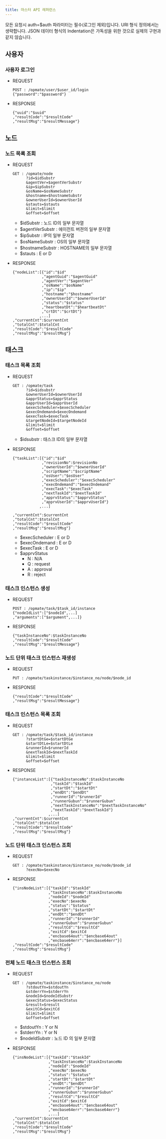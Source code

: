 ```yaml
---
title: 마스터 API 레퍼런스
---
```


모든 요청시 auth=$auth 파라미터는 필수(로그인 제외)입니다. URI 형식 정의에서는 생략합니다.
JSON 데이터 형식의 Indentation은 가독성을 위한 것으로 실제의 구현과 같지 않습니다.

## 사용자

### 사용자 로그인

- REQUEST
  
  ```
  POST : /opmate/user/$user_id/login
  {"password":"$password"}
  ```

- RESPONSE
  ```
  {"uuid":"$uuid"
  ,"resultCode":"$resultCode"
  ,"resultMsg":"$resultMessage"}
  ```

## 노드

### 노드 목록 조회

- REQUEST

  ```
  GET : /opmate/node
        ?id=$idSubstr
        &agentVer=$agentVerSubstr
        &ip=$ipSubstr
        &osName=$osNameSubstr
        &hostname=$hostnameSubstr
        &ownerUserId=$ownerUserId
        &stauts=$stauts
        &limit=$limit
        &offset=$offset
  ```
  - $idSubstr : 노드 ID의 일부 문자열
  - $agentVerSubstr : 에이전트 버젼의 일부 문자열
  - $ipSubstr : IP의 일부 문자열
  - $osNameSubstr : OS의 일부 문자열
  - $hostnameSubstr : HOSTNAME의 일부 문자열
  - $stauts : E or D

- RESPONSE

  ```
  {"nodeList":[{"id":"$id"
               ,"agentGuid":"$agentGuid"
               ,"agentVer":"$agentVer"
               ,"osName":"$osName"
               ,"ip":"$ip"
               ,"hostname":"$hostname"
               ,"ownerUserId":"$ownerUserId"
               ,"status":"$status"
               ,"heartbeatDt":"$heartbeatDt"
               ,"crtDt":"$crtDt"}
              ,...]
  ,"currentCnt":$currentCnt
  ,"totalCnt":$totalCnt
  ,"resultCode":"$resultCode"
  ,"resultMsg":"$resultMsg"}
  ```

## 태스크

### 태스크 목록 조회

- REQUEST

  ```
  GET : /opmate/task
        ?id=$idsubstr
        &ownerUserId=$ownerUserId
        &apprStatus=$apprStatus
        &apprUserId=$apprUserId
        &execScheduler=$execScheduler
        &execOndemand=$execOndemand
        &execTask=$execTask
        &targetNodeId=$targetNodeId
        &limit=$limit
        &offset=$offset
  ```
  - $idsubstr : 태스크 ID의 일부 문자열

- RESPONSE
  ```
  {"taskList":[{"id":"$id"
               ,"revisionNo":$revisionNo
               ,"ownerUserId":"$ownerUserId"
               ,"scriptName":"$scriptName"
               ,"osUser":"$osUser"
               ,"execScheduler":"$execScheduler"
               ,"execOndemand":"$execOndemand"
               ,"execTask":"$execTask"
               ,"nextTaskId":"$nextTaskId"
               ,"apprvStatus":"$apprvStatus"
               ,"apprvUserId":"$apprvUserId"}
              ,...]

  ,"currentCnt":$currentCnt
  ,"totalCnt":$totalCnt
  ,"resultCode":"$resultCode"
  ,"resultMsg":"$resultMsg"}
  ```
  - $execScheduler : E or D
  - $execOndemand : E or D
  - $execTask : E or D
  - $apprvStatus
    - N : N/A
    - Q : request
    - A : approval
    - R : reject

### 태스크 인스턴스 생성

- REQUEST

  ```
  POST : /opmate/task/$task_id/instance
  {"nodeIdList":["$nodeId",...]
  ,"arguments":["$argument",...]}
  ```

- RESPONSE

  ```
  {"taskInstanceNo":$taskInstanceNo
  ,"resultCode":"$resultCode"
  ,"resultMsg":"$resultMessage"}
  ```

### 노드 단위 태스크 인스턴스 재생성

- REQUEST

  ```
  PUT : /opmate/taskinstance/$instance_no/node/$node_id
  ```

- RESPONSE

  ```
  {"resultCode":"$resultCode"
  ,"resultMsg":"$resultMessage"}
  ```

### 태스크 인스턴스 목록 조회

- REQUEST

  ```
  GET : /opmate/task/$task_id/instance
        ?startDtGe=$startDtGe
        &startDtLe=$startDtLe
        &runnerId=$runnerId
        &nextTaskId=$nextTaskId
        &limit=$limit
        &offset=$offset
  ```

- RESPONSE

  ```
  {"instanceList":[{"taskInstanceNo":$taskInstanceNo
                   ,"taskId":"$taskId"
                   ,"startDt":"$startDt"
                   ,"endDt":"$endDt"
                   ,"runnerId":"$runnerId"
                   ,"runnerGubun":"$runnerGubun"
                   ,"nextTaskInstanceNo":"$nextTaskInstanceNo"
                   ,"nextTaskId":"$nextTaskId"}
                  ,...]
  ,"currentCnt":$currentCnt
  ,"totalCnt":$totalCnt
  ,"resultCode":"$resultCode"
  ,"resultMsg":"$resultMsg"}
  ```


### 노드 단위 태스크 인스턴스 조회

- REQUEST

  ```
  GET : /opmate/taskinstance/$instance_no/node/$node_id
        ?execNo=$execNo
  ```

- RESPONSE

  ```
  {"insNodeList":[{"taskId":"$taskId"
                  ,"taskInstanceNo":$taskInstanceNo
                  ,"nodeId":"$nodeId"
                  ,"execNo":$execNo
                  ,"status":"$status"
                  ,"startDt":"$startDt"
                  ,"endDt":"$endDt"
                  ,"runnerId":"$runnerId"
                  ,"runnerGubun":"$runnerGubun"
                  ,"resultCd":"$resultCd"
                  ,"exitCd":$exitCd
                  ,"encbase64out":"$encbase64out"
                  ,"encbase64err":"$encbase64err"}]
  ,"resultCode":"$resultCode"
  ,"resultMsg":"$resultMsg"}
  ```

### 전체 노드 태스크 인스턴스 조회

- REQUEST

  ```
  GET : /opmate/taskinstance/$instance_no/node
        ?stdoutYn=$stdoutYn
        &stderrYn=$stderrYn
        &nodeId=$nodeIdSubstr
        &execStatus=$execStatus
        &result=$result
        &exitCd=$exitCd
        &limit=$limit
        &offset=$offset
  ```
  - $stdoutYn : Y or N
  - $stderrYn : Y or N
  - $nodeIdSubstr : 노드 ID 의 일부 문자열

- RESPONSE

  ```
  {"insNodeList":[{"taskId":"$taskId"
                  ,"taskInstanceNo":$taskInstanceNo
                  ,"nodeId":"$nodeId"
                  ,"execNo":$execNo
                  ,"status":"$status"
                  ,"startDt":"$startDt"
                  ,"endDt":"$endDt"
                  ,"runnerId":"$runnerId"
                  ,"runnerGubun":"$runnerGubun"
                  ,"resultCd":"$resultCd"
                  ,"exitCd":$exitCd
                  ,"encbase64out":"$encbase64out"
                  ,"encbase64err":"$encbase64err"}
                  ,...]
  ,"currentCnt":$currentCnt
  ,"totalCnt":$totalCnt
  ,"resultCode":"$resultCode"
  ,"resultMsg":"$resultMsg"}
  ```
